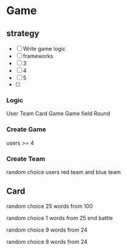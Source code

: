 # Game

## strategy

- [ ] Write game logic
- [ ] frameworks
- [ ] 3
- [ ] 4
- [ ] 5
- [ ] 

### Logic

User
Team
Card
Game
Game field
Round


### Create Game

users >= 4

### Create Team

random choice users
red team and blue team

## Card

random choice 25 words from 100

random choice 1 words from 25 end battle

random choice 9 words from 24

random choice 8 words from 24
